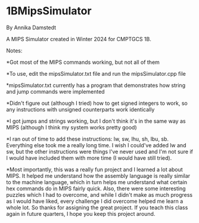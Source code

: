 # 1BMipsSimulator
By Annika Damstedt

A MIPS Simulator created in Winter 2024 for CMPTGCS 1B.

Notes:

  *Got most of the MIPS commands working, but not all of them

  *To use, edit the mipsSimulator.txt file and run the mipsSimulator.cpp file

  *mipsSimulator.txt currently has a program that demonstrates how string and jump commands were implemented

  *Didn't figure out (although I tried) how to get signed integers to work, so any instructions with unsigned counterparts work identically
  
  *I got jumps and strings working, but I don't think it's in the same way as MIPS (although I think my system works pretty good)
  
  *I ran out of time to add these instructions: lw, sw, lhu, sh, lbu, sb. Everything else took me a really long time. I wish I could've added lw and sw, but the other   instructions were things I've never used and I'm not sure if I would have included them with more time (I would have still tried). 
  
  *Most importantly, this was a really fun project and I learned a lot about MIPS. It helped me understand how the assembly language is really similar to the machine language, which in turn helps me understand what certain hex commands do in MIPS fairly quick. Also, there were some interesting puzzles which I had to overcome, and while I didn't make as much progress as I would have liked, every challenge I did overcome helped me learn a whole lot. So thanks for assigning the great project. If you teach this class again in future quarters, I hope you keep this project around. 
